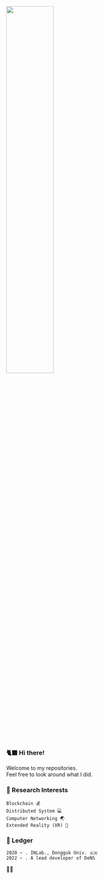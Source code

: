 <img src = "https://user-images.githubusercontent.com/59289320/164983610-4a7c91ad-08c2-4aed-8e78-00f8e2d35829.png" width="50%">

### 🐈‍⬛ Hi there!
Welcome to my repositories.   
Feel free to look around what I did.

### 🌟 Research Interests
```
Blockchain 💰
Distributed System 💻
Computer Networking 🌏
Extended Reality (XR) 🚀
```

### 📜 Ledger 
```
2020 ~ . INLab., Dongguk Univ. 🇰🇷
2022 ~ . A lead developer of DeNS
```

🧙‍♂️
